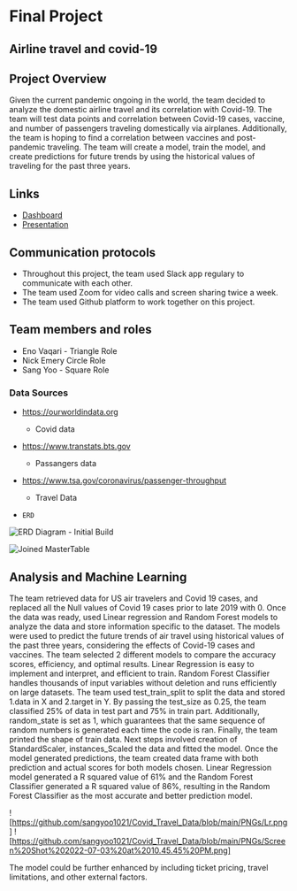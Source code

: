 # Final Project 

## Airline travel and covid-19


## Project Overview
Given the current pandemic ongoing in the world, the team decided to analyze the domestic airline travel and its correlation with Covid-19. The team will test data points and correlation between Covid-19 cases, vaccine, and number of passengers traveling domestically via airplanes. Additionally, the team is hoping to find a correlation between vaccines and post-pandemic traveling. The team will create a model, train the model, and create predictions for future trends by using the historical values of traveling for the past three years.

## Links
* [Dashboard](https://public.tableau.com/app/profile/nick.emery/viz/Covid_TravelData/TotalCases?publish=yes)
* [Presentation](https://docs.google.com/presentation/d/1BG5ym9iFnZlSlqdPJViYNIFEAI0LnRnIBuntDVDaSYQ/edit?usp=sharing)

## Communication protocols
* Throughout this project, the team used Slack app regulary to communicate with each other.
* The team used Zoom for video calls and screen sharing twice a week.
* The team used Github platform to work together on this project.

## Team members and roles
* Eno Vaqari - Triangle Role
* Nick Emery Circle Role
* Sang Yoo - Square Role

### Data Sources

* https://ourworldindata.org
  * Covid data
* https://www.transtats.bts.gov
  * Passangers data
* https://www.tsa.gov/coronavirus/passenger-throughput
  * Travel Data
  
*     ERD
![ERD Diagram - Initial Build](https://user-images.githubusercontent.com/98061420/173248159-a223498c-5451-4b34-995b-0ccc56a7d7cb.PNG)

![Joined MasterTable](https://user-images.githubusercontent.com/98061420/175851507-c77dd26c-dd61-4966-8664-ba672740d746.PNG)


## Analysis and Machine Learning 

The team retrieved data for US air travelers and Covid 19 cases, and replaced all the Null values of Covid 19 cases prior to late 2019 with 0. Once the data was ready, used Linear regression and Random Forest models to analyze the data and store information specific to the dataset. The models were used to predict the future trends of air travel using historical values of the past three years, considering the effects of Covid-19 cases and vaccines. The team selected 2 different models to compare the accuracy scores, efficiency, and optimal results. Linear Regression is easy to implement and interpret, and efficient to train. Random Forest Classifier handles thousands of input variables without deletion and runs efficiently on large datasets.
The team used test_train_split to split the data and stored 1.data in X and 2.target in Y. By passing the test_size as 0.25, the team classified 25% of data in test part and 75% in train part. Additionally, random_state is set as 1, which guarantees that the same sequence of random numbers is generated each time the code is ran. Finally, the team printed the shape of train data. 
Next steps involved creation of StandardScaler, instances_Scaled the data and fitted the model. Once the model generated predictions, the team created data frame with both prediction and actual scores for both models chosen. 
Linear Regression model generated a R squared value of 61% and the Random Forest Classifier generated a R squared value of 86%, resulting in the Random Forest Classifier as the most accurate and better prediction model.

![https://github.com/sangyoo1021/Covid_Travel_Data/blob/main/PNGs/Lr.png]
![https://github.com/sangyoo1021/Covid_Travel_Data/blob/main/PNGs/Screen%20Shot%202022-07-03%20at%2010.45.45%20PM.png]

The model could be further enhanced by including ticket pricing, travel limitations, and other external factors.

